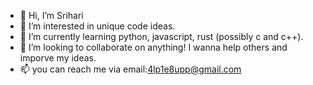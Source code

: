 - 👋 Hi, I’m Srihari
- 👀 I’m interested in unique code ideas.
- 🌱 I’m currently learning python, javascript, rust (possibly c and c++).
- 💞️ I’m looking to collaborate on anything! I wanna help others and imporve my ideas.
- 📫 you can reach me via email:4lp1e8upp@gmail.com

<!---
SrihariLegend/SrihariLegend is a ✨ special ✨ repository because its `README.md` (this file) appears on your GitHub profile.
You can click the Preview link to take a look at your changes.
--->

